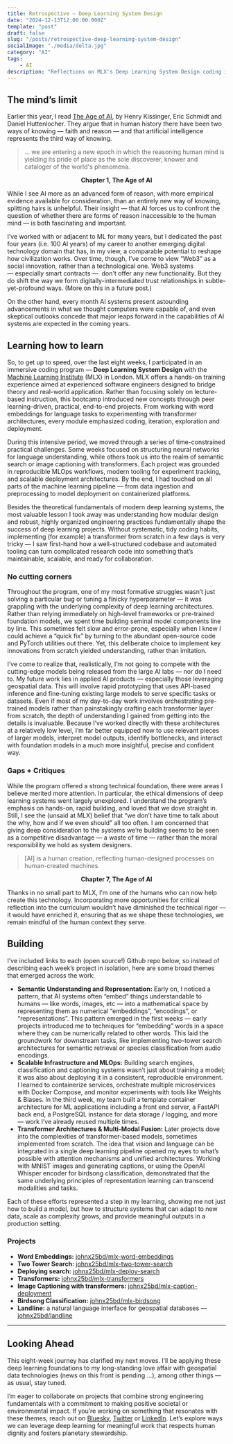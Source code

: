 ```yaml
---
title: Retrospective — Deep Learning System Design
date: "2024-12-13T12:00:00.000Z"
template: "post"
draft: false
slug: "/posts/retrospective-deep-learning-system-design"
socialImage: "./media/delta.jpg"
category: "AI"
tags:
    - AI
description: "Reflections on MLX's Deep Learning System Design coding immersive."
---
```


## The mind’s limit

Earlier this year, I read [The Age of AI](https://www.hachettebookgroup.com/titles/henry-a-kissinger/the-age-of-ai/9780316273800/), by Henry Kissinger, Eric Schmidt and Daniel Huttenlocher. They argue that in human history there have been two ways of knowing — faith and reason — and that artificial intelligence represents the third way of knowing. 

<blockquote>
... we are entering a new epoch in which the reasoning human mind is yielding its pride of place as the sole discoverer, knower and cataloger of the world's phenomena.
</blockquote>
<center><strong>Chapter 1, The Age of AI</strong></center>


While I see AI more as an advanced form of reason, with more empirical evidence available for consideration, than an entirely new way of knowing, splitting hairs is unhelpful. Their insight — that AI forces us to confront the question of whether there are forms of reason inaccessible to the human mind — is both fascinating and important.

I’ve worked with or adjacent to ML for many years, but I dedicated the past four years (i.e. 100 AI years) of my career to another emerging digital technology domain that has, in my view, a comparable potential to reshape how civilization works. Over time, though, I’ve come to view “Web3” as a social innovation, rather than a technological one. Web3 systems — especially smart contracts —  don't offer any new functionality. But they do shift the way we form digitally-intermediated trust relationships in subtle-yet-profound ways. (More on this in a future post.) 

On the other hand, every month AI systems present astounding advancements in what we thought computers were capable of, and even skeptical outlooks concede that major leaps forward in the capabilities of AI systems are expected in the coming years.

## Learning how to learn

So, to get up to speed, over the last eight weeks, I participated in an immersive coding program — **Deep Learning System Design** with the [Machine Learning Institute](https://ml.institute/) (MLX) in London. MLX offers a hands-on training experience aimed at experienced software engineers designed to bridge theory and real-world application. Rather than focusing solely on lecture-based instruction, this bootcamp introduced new concepts through peer learning-driven, practical, end-to-end projects. From working with word embeddings for language tasks to experimenting with transformer architectures, every module emphasized coding, iteration, exploration and deployment.

During this intensive period, we moved through a series of time-constrained practical challenges. Some weeks focused on structuring neural networks for language understanding, while others took us into the realm of semantic search or image captioning with transformers. Each project was grounded in reproducible MLOps workflows, modern tooling for experiment tracking, and scalable deployment architectures. By the end, I had touched on all parts of the machine learning pipeline — from data ingestion and preprocessing to model deployment on containerized platforms.

Besides the theoretical fundamentals of modern deep learning systems, the most valuable lesson I took away was understanding how modular design and robust, highly organized engineering practices fundamentally shape the success of deep learning projects. Without systematic, tidy coding habits, implementing (for example) a transformer from scratch in a few days is very tricky — I saw first-hand how a well-structured codebase and automated tooling can turn complicated research code into something that’s maintainable, scalable, and ready for collaboration.

### No cutting corners

Throughout the program, one of my most formative struggles wasn’t just solving a particular bug or tuning a finicky hyperparameter — it was grappling with the underlying complexity of deep learning architectures. Rather than relying immediately on high-level frameworks or pre-trained foundation models, we spent time building seminal model components line by line. This sometimes felt slow and error-prone, especially when I knew I could achieve a “quick fix” by turning to the abundant open-source code and PyTorch utilities out there. Yet, this deliberate choice to implement key innovations from scratch yielded understanding, rather than imitation.

I’ve come to realize that, realistically, I’m not going to compete with the cutting-edge models being released from the large AI labs — nor do I need to. My future work lies in applied AI products — especially those leveraging geospatial data. This will involve rapid prototyping that uses API-based inference and fine-tuning existing large models to serve specific tasks or datasets. Even if most of my day-to-day work involves orchestrating pre-trained models rather than painstakingly crafting each transformer layer from scratch, the depth of understanding I gained from getting into the details is invaluable. Because I’ve worked directly with these architectures at a relatively low level, I’m far better equipped now to use relevant pieces of larger models, interpret model outputs, identify bottlenecks, and interact with foundation models in a much more insightful, precise and confident way.

### Gaps + Critiques

While the program offered a strong technical foundation, there were areas I believe merited more attention. In particular, the ethical dimensions of deep learning systems went largely unexplored. I understand the program’s emphasis on hands-on, rapid building, and loved that we dove straight in. Still, I see the (unsaid at MLX) belief that “we don’t have time to talk about the why, how and if we even should” all too often. I am concerned that giving deep consideration to the systems we’re building seems to be seen as a competitive disadvantage — a waste of time — rather than the moral responsibility we hold as system designers.

> [AI] is a human creation, reflecting human-designed processes on human-created machines.

<center><strong>Chapter 7, The Age of AI</strong></center>

Thanks in no small part to MLX, I’m one of the humans who can now help create this technology. Incorporating more opportunities for critical reflection into the curriculum wouldn’t have diminished the technical rigor — it would have enriched it, ensuring that as we shape these technologies, we remain mindful of the human context they serve.

## Building

I’ve included links to each (open source!) Github repo below, so instead of describing each week’s project in isolation, here are some broad themes that emerged across the work:

- **Semantic Understanding and Representation:** Early on, I noticed a pattern, that AI systems often “embed” things understandable to humans — like words, images, etc — into a mathematical space by representing them as numerical “embeddings”, “encodings”, or “representations”. This pattern emerged in the first weeks — early projects introduced me to techniques for “embedding” words in a space where they can be numerically related to other words. This laid the groundwork for downstream tasks, like implementing two-tower search architectures for semantic retrieval or species classification from audio encodings.
- **Scalable Infrastructure and MLOps:** Building search engines, classification and captioning systems wasn’t just about training a model; it was also about deploying it in a consistent, reproducible environment. I learned to containerize services, orchestrate multiple microservices with Docker Compose, and monitor experiments with tools like Weights & Biases. In the third week, my team built a template container architecture for ML applications including a front end server, a FastAPI back end, a PostgreSQL instance for data storage / logging, and more — work I’ve already reused multiple times.
- **Transformer Architectures & Multi-Modal Fusion:** Later projects dove into the complexities of transformer-based models, sometimes implemented from scratch. The idea that vision and language can be integrated in a single deep learning pipeline opened my eyes to what’s possible with attention mechanisms and unified architectures. Working with MNIST images and generating captions, or using the OpenAI Whisper encoder for birdsong classification, demonstrated that the same underlying principles of representation learning can transcend modalities and tasks.

Each of these efforts represented a step in my learning, showing me not just how to build a model, but how to structure systems that can adapt to new data, scale as complexity grows, and provide meaningful outputs in a production setting.

### Projects

- **Word Embeddings:** [johnx25bd/mlx-word-embeddings](https://github.com/johnx25bd/mlx-word-embeddings)
- **Two Tower Search:** [johnx25bd/mlx-two-tower-search](https://github.com/johnx25bd/mlx-two-tower-search)
- **Deploying search:** [johnx25bd/mlx-deploy-search](https://github.com/johnx25bd/mlx-deploy-search)
- **Transformers:** [johnx25bd/mlx-transformers](https://github.com/johnx25bd/mlx-transformers)
- **Image Captioning with transformers:** [johnx25bd/mlx-caption-deployment](https://github.com/johnx25bd/mlx-caption-deployment)
- **Birdsong Classification:** [johnx25bd/mlx-birdsong](https://github.com/johnx25bd/mlx-birdsong)
- **Landline:** a natural language interface for geospatial databases — [johnx25bd/landline](https://github.com/johnx25bd/landline)

---

## Looking Ahead

This eight-week journey has clarified my next moves. I’ll be applying these deep learning foundations to my long-standing love affair with geospatial data technologies (news on this front is pending …), among other things — as usual, stay tuned.

I’m eager to collaborate on projects that combine strong engineering fundamentals with a commitment to making positive societal or environmental impact. If you’re working on something that resonates with these themes, reach out on [Bluesky](https://bsky.app/profile/johnx25bd.bsky.social), [Twitter](https://x.com/johnx25bd) or [LinkedIn](https://www.linkedin.com/in/johnx25bd). Let’s explore ways we can leverage deep learning for meaningful work that respects human dignity and fosters planetary stewardship.